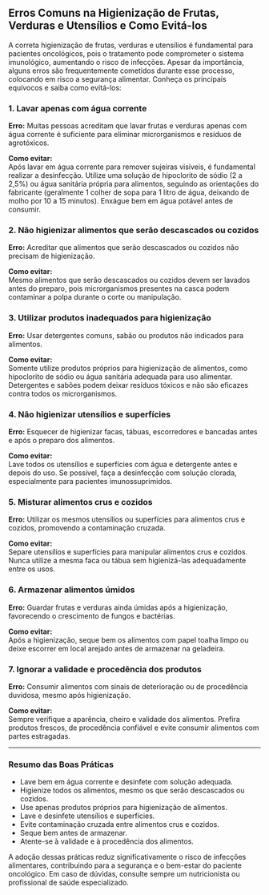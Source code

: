 
## Erros Comuns na Higienização de Frutas, Verduras e Utensílios e Como Evitá-los

A correta higienização de frutas, verduras e utensílios é fundamental para pacientes oncológicos, pois o tratamento pode comprometer o sistema imunológico, aumentando o risco de infecções. Apesar da importância, alguns erros são frequentemente cometidos durante esse processo, colocando em risco a segurança alimentar. Conheça os principais equívocos e saiba como evitá-los:

### 1. Lavar apenas com água corrente

**Erro:** Muitas pessoas acreditam que lavar frutas e verduras apenas com água corrente é suficiente para eliminar microrganismos e resíduos de agrotóxicos.

**Como evitar:**  
Após lavar em água corrente para remover sujeiras visíveis, é fundamental realizar a desinfecção. Utilize uma solução de hipoclorito de sódio (2 a 2,5%) ou água sanitária própria para alimentos, seguindo as orientações do fabricante (geralmente 1 colher de sopa para 1 litro de água, deixando de molho por 10 a 15 minutos). Enxágue bem em água potável antes de consumir.

### 2. Não higienizar alimentos que serão descascados ou cozidos

**Erro:** Acreditar que alimentos que serão descascados ou cozidos não precisam de higienização.

**Como evitar:**  
Mesmo alimentos que serão descascados ou cozidos devem ser lavados antes do preparo, pois microrganismos presentes na casca podem contaminar a polpa durante o corte ou manipulação.

### 3. Utilizar produtos inadequados para higienização

**Erro:** Usar detergentes comuns, sabão ou produtos não indicados para alimentos.

**Como evitar:**  
Somente utilize produtos próprios para higienização de alimentos, como hipoclorito de sódio ou água sanitária adequada para uso alimentar. Detergentes e sabões podem deixar resíduos tóxicos e não são eficazes contra todos os microrganismos.

### 4. Não higienizar utensílios e superfícies

**Erro:** Esquecer de higienizar facas, tábuas, escorredores e bancadas antes e após o preparo dos alimentos.

**Como evitar:**  
Lave todos os utensílios e superfícies com água e detergente antes e depois do uso. Se possível, faça a desinfecção com solução clorada, especialmente para pacientes imunossuprimidos.

### 5. Misturar alimentos crus e cozidos

**Erro:** Utilizar os mesmos utensílios ou superfícies para alimentos crus e cozidos, promovendo a contaminação cruzada.

**Como evitar:**  
Separe utensílios e superfícies para manipular alimentos crus e cozidos. Nunca utilize a mesma faca ou tábua sem higienizá-las adequadamente entre os usos.

### 6. Armazenar alimentos úmidos

**Erro:** Guardar frutas e verduras ainda úmidas após a higienização, favorecendo o crescimento de fungos e bactérias.

**Como evitar:**  
Após a higienização, seque bem os alimentos com papel toalha limpo ou deixe escorrer em local arejado antes de armazenar na geladeira.

### 7. Ignorar a validade e procedência dos produtos

**Erro:** Consumir alimentos com sinais de deterioração ou de procedência duvidosa, mesmo após higienização.

**Como evitar:**  
Sempre verifique a aparência, cheiro e validade dos alimentos. Prefira produtos frescos, de procedência confiável e evite consumir alimentos com partes estragadas.

---

### Resumo das Boas Práticas

- Lave bem em água corrente e desinfete com solução adequada.
- Higienize todos os alimentos, mesmo os que serão descascados ou cozidos.
- Use apenas produtos próprios para higienização de alimentos.
- Lave e desinfete utensílios e superfícies.
- Evite contaminação cruzada entre alimentos crus e cozidos.
- Seque bem antes de armazenar.
- Atente-se à validade e à procedência dos alimentos.

A adoção dessas práticas reduz significativamente o risco de infecções alimentares, contribuindo para a segurança e o bem-estar do paciente oncológico. Em caso de dúvidas, consulte sempre um nutricionista ou profissional de saúde especializado.
```
